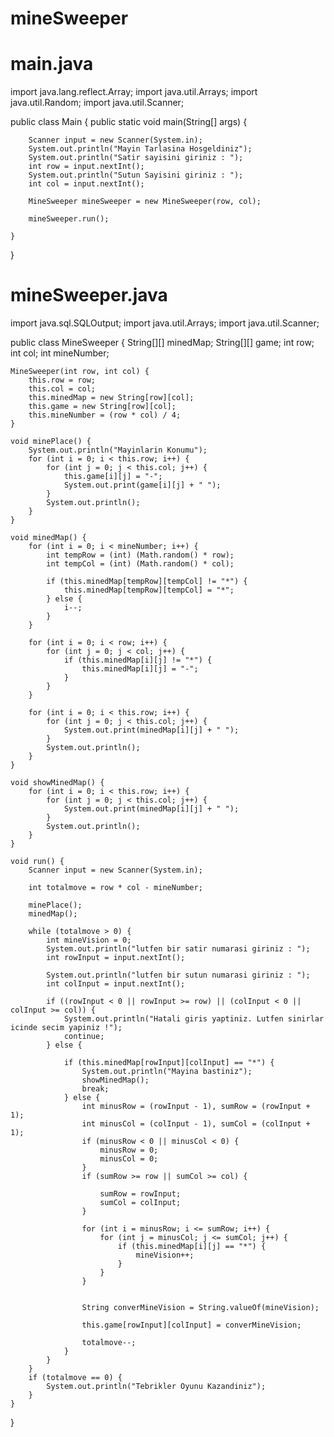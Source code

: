 # mineSweeper

# main.java
import java.lang.reflect.Array;
import java.util.Arrays;
import java.util.Random;
import java.util.Scanner;

public class Main {
    public static void main(String[] args) {

        Scanner input = new Scanner(System.in);
        System.out.println("Mayin Tarlasina Hosgeldiniz");
        System.out.println("Satir sayisini giriniz : ");
        int row = input.nextInt();
        System.out.println("Sutun Sayisini giriniz : ");
        int col = input.nextInt();

        MineSweeper mineSweeper = new MineSweeper(row, col);

        mineSweeper.run();

    }
}


# mineSweeper.java

import java.sql.SQLOutput;
import java.util.Arrays;
import java.util.Scanner;

public class MineSweeper {
    String[][] minedMap;
    String[][] game;
    int row;
    int col;
    int mineNumber;


    MineSweeper(int row, int col) {
        this.row = row;
        this.col = col;
        this.minedMap = new String[row][col];
        this.game = new String[row][col];
        this.mineNumber = (row * col) / 4;
    }

    void minePlace() {
        System.out.println("Mayinlarin Konumu");
        for (int i = 0; i < this.row; i++) {
            for (int j = 0; j < this.col; j++) {
                this.game[i][j] = "-";
                System.out.print(game[i][j] + " ");
            }
            System.out.println();
        }
    }

    void minedMap() {
        for (int i = 0; i < mineNumber; i++) {
            int tempRow = (int) (Math.random() * row);
            int tempCol = (int) (Math.random() * col);

            if (this.minedMap[tempRow][tempCol] != "*") {
                this.minedMap[tempRow][tempCol] = "*";
            } else {
                i--;
            }
        }

        for (int i = 0; i < row; i++) {
            for (int j = 0; j < col; j++) {
                if (this.minedMap[i][j] != "*") {
                    this.minedMap[i][j] = "-";
                }
            }
        }

        for (int i = 0; i < this.row; i++) {
            for (int j = 0; j < this.col; j++) {
                System.out.print(minedMap[i][j] + " ");
            }
            System.out.println();
        }
    }

    void showMinedMap() {
        for (int i = 0; i < this.row; i++) {
            for (int j = 0; j < this.col; j++) {
                System.out.print(minedMap[i][j] + " ");
            }
            System.out.println();
        }
    }

    void run() {
        Scanner input = new Scanner(System.in);

        int totalmove = row * col - mineNumber;

        minePlace();
        minedMap();

        while (totalmove > 0) {
            int mineVision = 0;
            System.out.println("lutfen bir satir numarasi giriniz : ");
            int rowInput = input.nextInt();

            System.out.println("lutfen bir sutun numarasi giriniz : ");
            int colInput = input.nextInt();

            if ((rowInput < 0 || rowInput >= row) || (colInput < 0 || colInput >= col)) {
                System.out.println("Hatali giris yaptiniz. Lutfen sinirlar icinde secim yapiniz !");
                continue;
            } else {

                if (this.minedMap[rowInput][colInput] == "*") {
                    System.out.println("Mayina bastiniz");
                    showMinedMap();
                    break;
                } else {
                    int minusRow = (rowInput - 1), sumRow = (rowInput + 1);
                    int minusCol = (colInput - 1), sumCol = (colInput + 1);
                    if (minusRow < 0 || minusCol < 0) {
                        minusRow = 0;
                        minusCol = 0;
                    }
                    if (sumRow >= row || sumCol >= col) {

                        sumRow = rowInput;
                        sumCol = colInput;
                    }

                    for (int i = minusRow; i <= sumRow; i++) {
                        for (int j = minusCol; j <= sumCol; j++) {
                            if (this.minedMap[i][j] == "*") {
                                mineVision++;
                            }
                        }
                    }


                    String converMineVision = String.valueOf(mineVision);

                    this.game[rowInput][colInput] = converMineVision;

                    totalmove--;
                }
            }
        }
        if (totalmove == 0) {
            System.out.println("Tebrikler Oyunu Kazandiniz");
        }
    }
}

